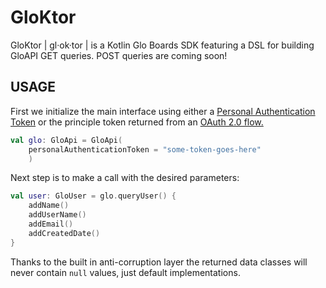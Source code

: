 # GloKtor

GloKtor | gl·ok·tor | is a Kotlin Glo Boards SDK featuring a DSL for
building GloAPI GET queries. 
POST queries are coming soon!

## USAGE

First we initialize the main interface using
either a [Personal Authentication Token](https://support.gitkraken.com/developers/pats/) or the principle token
returned from an [OAuth 2.0 flow.](https://support.gitkraken.com/developers/oauth/)

``` Kotlin
val glo: GloApi = GloApi(
    personalAuthenticationToken = "some-token-goes-here"
    )
```

Next step is to make a call with the desired parameters:

``` Kotlin
val user: GloUser = glo.queryUser() {
    addName()
    addUserName()
    addEmail()
    addCreatedDate()
}
```

Thanks to the built in anti-corruption layer the returned data classes will
never contain `null` values, just default implementations.